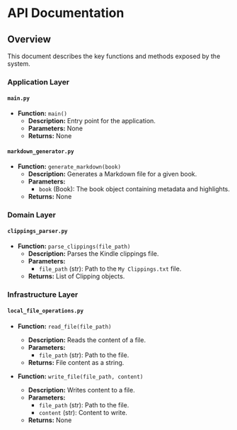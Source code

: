 # API Documentation

## Overview
This document describes the key functions and methods exposed by the system.

### Application Layer

#### `main.py`
- **Function:** `main()`
  - **Description:** Entry point for the application.
  - **Parameters:** None
  - **Returns:** None

#### `markdown_generator.py`
- **Function:** `generate_markdown(book)`
  - **Description:** Generates a Markdown file for a given book.
  - **Parameters:**
    - `book` (Book): The book object containing metadata and highlights.
  - **Returns:** None

### Domain Layer

#### `clippings_parser.py`
- **Function:** `parse_clippings(file_path)`
  - **Description:** Parses the Kindle clippings file.
  - **Parameters:**
    - `file_path` (str): Path to the `My Clippings.txt` file.
  - **Returns:** List of Clipping objects.

### Infrastructure Layer

#### `local_file_operations.py`
- **Function:** `read_file(file_path)`
  - **Description:** Reads the content of a file.
  - **Parameters:**
    - `file_path` (str): Path to the file.
  - **Returns:** File content as a string.

- **Function:** `write_file(file_path, content)`
  - **Description:** Writes content to a file.
  - **Parameters:**
    - `file_path` (str): Path to the file.
    - `content` (str): Content to write.
  - **Returns:** None
